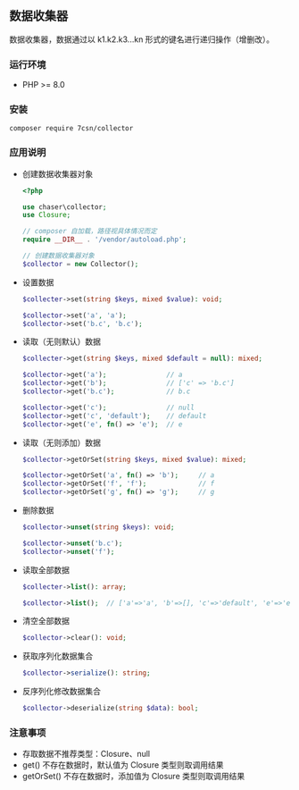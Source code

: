 ## 数据收集器

数据收集器，数据通过以 k1.k2.k3...kn 形式的键名进行递归操作（增删改）。

### 运行环境

- PHP >= 8.0

### 安装

```
composer require 7csn/collector
```

### 应用说明

* 创建数据收集器对象

    ```php
    <?php
  
    use chaser\collector;   
    use Closure;
  
    // composer 自加载，路径视具体情况而定
    require __DIR__ . '/vendor/autoload.php';
  
    // 创建数据收集器对象
    $collector = new Collector();
* 设置数据

    ```php
    $collecter->set(string $keys, mixed $value): void;
  
    $collector->set('a', 'a');
    $collector->set('b.c', 'b.c');
    ```
* 读取（无则默认）数据

    ```php
    $collecter->get(string $keys, mixed $default = null): mixed;
  
    $collector->get('a');               // a
    $collector->get('b');               // ['c' => 'b.c']
    $collector->get('b.c');             // b.c
  
    $collector->get('c');               // null
    $collector->get('c', 'default');    // default
    $collector->get('e', fn() => 'e');  // e
    ```
* 读取（无则添加）数据

    ```php
    $collector->getOrSet(string $keys, mixed $value): mixed;
  
    $collector->getOrSet('a', fn() => 'b');     // a
    $collector->getOrSet('f', 'f');             // f
    $collector->getOrSet('g', fn() => 'g');     // g
    ```
* 删除数据

    ```php
    $collector->unset(string $keys): void;
  
    $collector->unset('b.c');
    $collector->unset('f');
    ```

* 读取全部数据

    ```php
    $collecter->list(): array;
  
    $collector->list();  // ['a'=>'a', 'b'=>[], 'c'=>'default', 'e'=>'e', 'g'=>'g']
    ```
* 清空全部数据

    ```php
    $collector->clear(): void;
    ```
* 获取序列化数据集合

    ```php
    $collector->serialize(): string;
    ```
* 反序列化修改数据集合

    ```php
    $collector->deserialize(string $data): bool;
    ```
### 注意事项
* 存取数据不推荐类型：Closure、null
* get() 不存在数据时，默认值为 Closure 类型则取调用结果
* getOrSet() 不存在数据时，添加值为 Closure 类型则取调用结果
